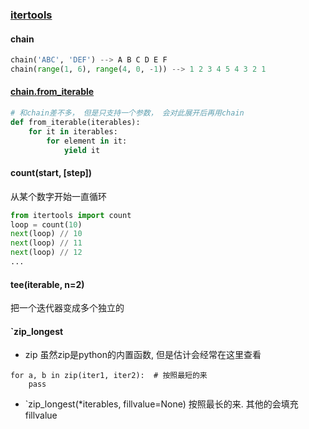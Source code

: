 ### [itertools](https://docs.python.org/3/library/itertools.html)

#### chain

```python
chain('ABC', 'DEF') --> A B C D E F
chain(range(1, 6), range(4, 0, -1)) --> 1 2 3 4 5 4 3 2 1
```

#### [chain.from_iterable](https://docs.python.org/3/library/itertools.html#itertools.chain.from_iterable)

```python
# 和chain差不多， 但是只支持一个参数， 会对此展开后再用chain
def from_iterable(iterables):
    for it in iterables:
        for element in it:
            yield it
```

#### count(start, [step])  
从某个数字开始一直循环


```python
from itertools import count
loop = count(10)
next(loop) // 10
next(loop) // 11
next(loop) // 12
...
```

#### tee(iterable, n=2)
把一个迭代器变成多个独立的

#### `zip_longest
* zip
虽然zip是python的内置函数, 但是估计会经常在这里查看
```
for a, b in zip(iter1, iter2):  # 按照最短的来
    pass
```
* `zip_longest(*iterables, fillvalue=None)
按照最长的来. 其他的会填充fillvalue
